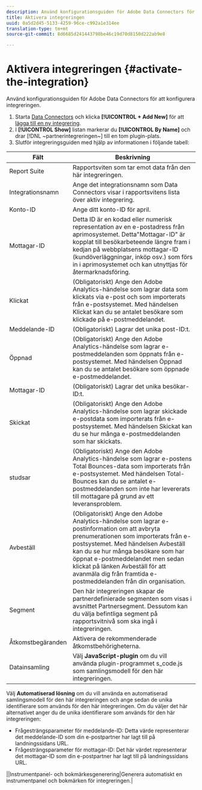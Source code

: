 ```yaml
---
description: Använd konfigurationsguiden för Adobe Data Connectors för att konfigurera integreringen.
title: Aktivera integreringen
uuid: 0a5d2d45-5133-4259-96ce-c992a1e314ee
translation-type: tm+mt
source-git-commit: 8d6685d241443798be46c19d70d8150d222ab9e8

---
```



# Aktivera integreringen {#activate-the-integration}

Använd konfigurationsguiden för Adobe Data Connectors för att konfigurera integreringen.

1. Starta [Data Connectors](https://docs.adobe.com/content/help/en/analytics/import/dataconnectors/getting-started-data-connectors.html) och klicka **[!UICONTROL + Add New]** för att [lägga till en ny integrering](https://docs.adobe.com/content/help/en/analytics/import/dataconnectors/getting-started-data-connectors.html).
1. I **[!UICONTROL Show]** listan markerar du **[!UICONTROL By Name]** och drar [!DNL ~partnerintegreringen~] till en tom plugin-plats.
1. Slutför integreringsguiden med hjälp av informationen i följande tabell:

| Fält | Beskrivning |
|--- |--- |
| Report Suite | Rapportsviten som tar emot data från den här integreringen. |
| Integrationsnamn | Ange det integrationsnamn som Data Connectors visar i rapportsvitens lista över aktiv integrering. |
| Konto-ID | Ange ditt konto-ID för april. |
| Mottagar-ID | Detta ID är en kodad eller numerisk representation av en e-postadress från aprimosystemet. Detta&quot;Mottagar-ID&quot; är kopplat till besökarbeteende längre fram i kedjan på webbplatsens mottagar-ID (kundöverläggningar, inköp osv.) som förs in i aprimosystemet och kan utnyttjas för återmarknadsföring. |
| Klickat | (Obligatoriskt) Ange den Adobe Analytics-händelse som lagrar data som klickats via e-post och som importerats från e-postsystemet. Med händelsen Klickat kan du se antalet besökare som klickade på e-postmeddelandet. |
| Meddelande-ID | (Obligatoriskt) Lagrar det unika post-ID:t. |
| Öppnad | (Obligatoriskt) Ange den Adobe Analytics-händelse som lagrar e-postmeddelanden som öppnats från e-postsystemet. Med händelsen Öppnad kan du se antalet besökare som öppnade e-postmeddelandet. |
| Mottagar-ID | (Obligatoriskt) Lagrar det unika besökar-ID:t. |
| Skickat | (Obligatoriskt) Ange den Adobe Analytics-händelse som lagrar skickade e-postdata som importerats från e-postsystemet. Med händelsen Skickat kan du se hur många e-postmeddelanden som har skickats. |
| studsar | (Obligatoriskt) Ange den Adobe Analytics-händelse som lagrar e-postens Total Bounces-data som importerats från e-postsystemet. Med händelsen Total-Bounces kan du se antalet e-postmeddelanden som inte har levererats till mottagare på grund av ett leveransproblem. |
| Avbeställ | (Obligatoriskt) Ange den Adobe Analytics-händelse som lagrar e-postinformation om att avbryta prenumerationen som importerats från e-postsystemet. Med händelsen Avbeställ kan du se hur många besökare som har öppnat e-postmeddelandet men sedan klickat på länken Avbeställ för att avanmäla dig från framtida e-postmeddelanden från din organisation. |
| Segment | Den här integreringen skapar de partnerdefinierade segmenten som visas i avsnittet Partnersegment. Dessutom kan du välja befintliga segment på rapportsvitnivå som ska ingå i integreringen. |
| Åtkomstbegäranden | Aktivera de rekommenderade åtkomstbehörigheterna. |
| Datainsamling | Välj **JavaScript-plugin** om du vill använda plugin-programmet s_code.js som samlingsmodell för den här integreringen. |
Välj **Automatiserad lösning** om du vill använda en automatiserad samlingsmodell för den här integreringen och ange sedan de unika identifierare som används för den här integreringen. Om du väljer det här alternativet anger du de unika identifierare som används för den här integreringen:
<ul><li>Frågesträngsparameter för meddelande-ID: Detta värde representerar det meddelande-ID som din e-postpartner har lagt till på landningssidans URL.</li>
<li>Frågesträngsparameter för mottagar-ID: Det här värdet representerar det mottagar-ID som din e-postpartner har lagt till på landningssidans URL.</li></ul>||Instrumentpanel- och bokmärkesgenerering|Generera automatiskt en instrumentpanel och bokmärken för integreringen.|
